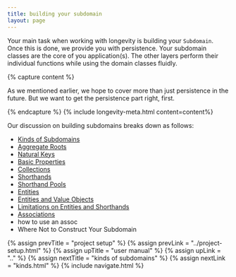 ```yaml
---
title: building your subdomain
layout: page
---
```


Your main task when working with longevity is building your
`Subdomain`. Once this is done, we provide you with persistence. Your
subdomain classes are the core of you application(s). The other
layers perform their individual functions while using the domain
classes fluidly.

{% capture content %}

As we mentioned earlier, we hope to cover more than just persistence
in the future. But we want to get the persistence part right, first.

{% endcapture %}
{% include longevity-meta.html content=content%}

Our discussion on building subdomains breaks down as follows:

- [Kinds of Subdomains](kinds.html)
- [Aggregate Roots](roots.html)
- [Natural Keys](keys.html)
- [Basic Properties](basics.html)
- [Collections](collections.html)
- [Shorthands](shorthands.html)
- [Shorthand Pools](shorthand-pools.html)
- [Entities](entities.html)
- [Entities and Value Objects](value-objects.html)
- [Limitations on Entities and Shorthands](limitations.html)
- [Associations](associations.html)
- how to use an assoc
- Where Not to Construct Your Subdomain

{% assign prevTitle = "project setup" %}
{% assign prevLink = "../project-setup.html" %}
{% assign upTitle = "user manual" %}
{% assign upLink = ".." %}
{% assign nextTitle = "kinds of subdomains" %}
{% assign nextLink = "kinds.html" %}
{% include navigate.html %}

